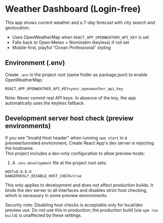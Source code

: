 # Weather Dashboard (Login-free)

This app shows current weather and a 7-day forecast with city search and geolocation.

- Uses OpenWeatherMap when `REACT_APP_OPENWEATHER_API_KEY` is set
- Falls back to Open‑Meteo + Nominatim (keyless) if not set
- Mobile-first, playful "Ocean Professional" styling

## Environment (.env)
Create `.env` in the project root (same folder as package.json) to enable OpenWeatherMap:
```
REACT_APP_OPENWEATHER_API_KEY=your_openweather_api_key
```
Note: Never commit real API keys. In absence of the key, the app automatically uses the keyless fallback.

## Development server host check (preview environments)

If you see "Invalid Host header" when running `npm start` in a preview/tunneled environment, Create React App's dev server is rejecting the hostname.  
This project includes a dev-only configuration to allow preview hosts:

1) A `.env.development` file at the project root sets:
```
HOST=0.0.0.0
DANGEROUSLY_DISABLE_HOST_CHECK=true
```

This only applies to development and does not affect production builds. It binds the dev server to all interfaces and disables strict host checking, which is necessary in some preview environments.

Security note: Disabling host checks is acceptable only for local/dev preview use. Do not use this in production; the production build (via `npm run build`) is unaffected by these settings.
